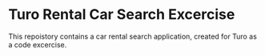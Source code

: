 # Turo Rental Car Search Excercise

This repoistory contains a car rental search application, created for Turo as a code excercise.
